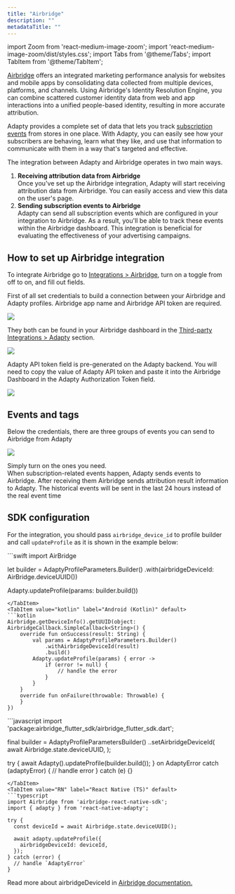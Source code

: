 ```yaml
---
title: "Airbridge"
description: ""
metadataTitle: ""
---
```


import Zoom from 'react-medium-image-zoom';
import 'react-medium-image-zoom/dist/styles.css';
import Tabs from '@theme/Tabs';
import TabItem from '@theme/TabItem'; 

[Airbridge](https://www.airbridge.io/) offers an integrated marketing performance analysis for websites and mobile apps by consolidating data collected from multiple devices, platforms, and channels. Using Airbridge's Identity Resolution Engine, you can combine scattered customer identity data from web and app interactions into a unified people-based identity, resulting in more accurate attribution.

Adapty provides a complete set of data that lets you track [subscription events](events) from stores in one place. With Adapty, you can easily see how your subscribers are behaving, learn what they like, and use that information to communicate with them in a way that's targeted and effective. 

The integration between Adapty and Airbridge operates in two main ways.

1. **Receiving attribution data from Airbridge**  
   Once you've set up the Airbridge integration, Adapty will start receiving attribution data from Airbridge. You can easily access and view this data on the user's page.
2. **Sending subscription events to Airbridge**  
   Adapty can send all subscription events which are configured in your integration to Airbridge. As a result, you'll be able to track these events within the Airbridge dashboard. This integration is beneficial for evaluating the effectiveness of your advertising campaigns.

## How to set up Airbridge integration

To integrate Airbridge go to [Integrations > Airbridge](https://app.adapty.io/integrations/airbridge), turn on a toggle from off to on, and fill out fields.

First of all set credentials to build a connection between your Airbridge and Adapty profiles. Airbridge app name and Airbridge API token are required. 


<Zoom>
  <img src={require('./img/2b31d90-Untitled-1_1.png').default}
  style={{
    border: '1px solid #727272', /* border width and color */
    width: '700px', /* image width */
    display: 'block', /* for alignment */
    margin: '0 auto' /* center alignment */
  }}
/>
</Zoom>





They both can be found in your Airbridge dashboard in the [Third-party Integrations > Adapty](https://app.airbridge.io/app/testad/integrations/third-party/adapty) section. 


<Zoom>
  <img src={require('./img/5a2f627-Screenshot_2023-02-21_at_11.19.29_AM.png').default}
  style={{
    border: '1px solid #727272', /* border width and color */
    width: '700px', /* image width */
    display: 'block', /* for alignment */
    margin: '0 auto' /* center alignment */
  }}
/>
</Zoom>





Adapty API token field is pre-generated on the Adapty backend. You will need to copy the value of Adapty API token and paste it into the Airbridge Dashboard in the Adapty Authorization Token field.


<Zoom>
  <img src={require('./img/ff422d1-CleanShot_2023-03-01_at_17.11.412x.png').default}
  style={{
    border: '1px solid #727272', /* border width and color */
    width: '700px', /* image width */
    display: 'block', /* for alignment */
    margin: '0 auto' /* center alignment */
  }}
/>
</Zoom>





## Events and tags

Below the credentials, there are three groups of events you can send to Airbridge from Adapty


<Zoom>
  <img src={require('./img/eb4e3a9-CleanShot_2023-08-22_at_13.58.472x.png').default}
  style={{
    border: '1px solid #727272', /* border width and color */
    width: '700px', /* image width */
    display: 'block', /* for alignment */
    margin: '0 auto' /* center alignment */
  }}
/>
</Zoom>





Simply turn on the ones you need.  
When subscription-related events happen, Adapty sends events to Airbridge. After receiving them Airbridge sends attribution result information to Adapty. The historical events will be sent in the last 24 hours instead of the real event time

## SDK configuration

For the integration, you should pass `airbridge_device_id` to profile builder and call `updateProfile` as it is shown in the example below: 

<Tabs>
<TabItem value="Swift" label="iOS (Swift)" default>
```swift 
import AirBridge

let builder = AdaptyProfileParameters.Builder()
            .with(airbridgeDeviceId: AirBridge.deviceUUID())

Adapty.updateProfile(params: builder.build())
```
</TabItem>
<TabItem value="kotlin" label="Android (Kotlin)" default>
```kotlin 
Airbridge.getDeviceInfo().getUUID(object: AirbridgeCallback.SimpleCallback<String>() {
    override fun onSuccess(result: String) {
        val params = AdaptyProfileParameters.Builder()
            .withAirbridgeDeviceId(result)
            .build()
        Adapty.updateProfile(params) { error ->
            if (error != null) {
                // handle the error
            }
        }
    }
    override fun onFailure(throwable: Throwable) {
    }
})
```
</TabItem>
<TabItem value="Flutter" label="Flutter (Dart)" default>
```javascript
import 'package:airbridge_flutter_sdk/airbridge_flutter_sdk.dart';

final builder = AdaptyProfileParametersBuilder()
        ..setAirbridgeDeviceId(
          await Airbridge.state.deviceUUID,
        );

try {
    await Adapty().updateProfile(builder.build());
} on AdaptyError catch (adaptyError) {
    // handle error
} catch (e) {}
```
</TabItem>
<TabItem value="RN" label="React Native (TS)" default>
```typescript 
import Airbridge from 'airbridge-react-native-sdk';
import { adapty } from 'react-native-adapty';

try {
  const deviceId = await Airbridge.state.deviceUUID();

  await adapty.updateProfile({
    airbridgeDeviceId: deviceId,
  });
} catch (error) {
  // handle `AdaptyError`
}
```
</TabItem>
</Tabs>

Read more about airbridgeDeviceId in [Airbridge documentation.](https://developers.airbridge.io/v1.1-en/docs/airbridge-device-id)